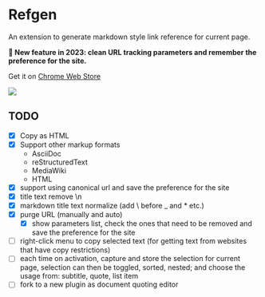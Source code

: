 # Refgen

An extension to generate markdown style link reference for current page.

**🚀 New feature in 2023: clean URL tracking parameters and remember the preference for the site.**

Get it on [Chrome Web Store](https://chrome.google.com/webstore/detail/refgen/ceknnceiglebkdhimphmkbgjbbcnhiib)

![](screenshot.png)


## TODO

- [x] Copy as HTML
- [x] Support other markup formats
  - AsciiDoc
  - reStructuredText
  - MediaWiki
  - HTML
- [x] support using canonical url and save the preference for the site
- [x] title text remove \n
- [x] markdown title text normalize (add \ before _ and * etc.)
- [x] purge URL (manually and auto)
  - [x] show parameters list, check the ones that need to be removed and save the preference for the site
- [ ] right-click menu to copy selected text (for getting text from websites that have copy restrictions)
- [ ] each time on activation, capture and store the selection for current page,
      selection can then be toggled, sorted, nested; and choose the usage from:
      subtitle, quote, list item
- [ ] fork to a new plugin as document quoting editor
